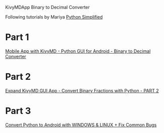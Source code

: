 KivyMDApp Binary to Decimal Converter

Following tutorials by Mariya [Python Simplified](https://www.youtube.com/c/PythonSimplified/)

# Part 1

[Mobile App with KivyMD - Python GUI for Android - Binary to Decimal Converter](https://www.youtube.com/watch?v=ah3JeHAfM0M)

# Part 2

[Expand KivyMD GUI App - Convert Binary Fractions with Python - PART 2](https://www.youtube.com/watch?v=2aRBkAA1_9o)

# Part 3

[Convert Python to Android with WINDOWS & LINUX + Fix Common Bugs](https://www.youtube.com/watch?v=VsTaM057rdc)
